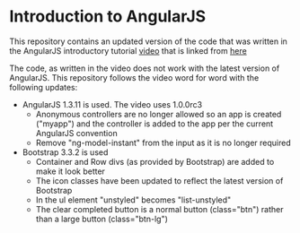# Introduction to AngularJS
This repository contains an updated version of the code that was written in the AngularJS introductory tutorial [video](https://www.youtube.com/watch?v=WuiHuZq_cg4&list=PL173F1A311439C05D&context=C48ac877ADvjVQa1PpcFONnl4Q5x8hqvT6tRBTE-m0-Ym47jO3PEE%3D) that is linked from [here](https://docs.angularjs.org/misc/started)

The code, as written in the video does not work with the latest version of AngularJS. This repository follows the video word for word with the following updates:

- AngularJS 1.3.11 is used. The video uses 1.0.0rc3
	- Anonymous controllers are no longer allowed so an app is created ("myapp") and the controller is added to the app per the current AngularJS convention
	- Remove "ng-model-instant" from the input as it is no longer required
- Bootstrap 3.3.2 is used
	- Container and Row divs (as provided by Bootstrap) are added to make it look better
	- The icon classes have been updated to reflect the latest version of Bootstrap
	- In the ul element "unstyled" becomes "list-unstyled"
  - The clear completed button is a normal button (class="btn") rather than a large button (class="btn-lg")
